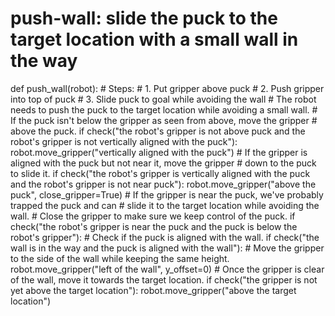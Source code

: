 # push-wall: slide the puck to the target location with a small wall in the way
def push_wall(robot):
    # Steps:
    #  1. Put gripper above puck
    #  2. Push gripper into top of puck
    #  3. Slide puck to goal while avoiding the wall
    # The robot needs to push the puck to the target location while avoiding a small wall.
    # If the puck isn't below the gripper as seen from above, move the gripper
    # above the puck.
    if check("the robot's gripper is not above puck and the robot's gripper is not vertically aligned with the puck"):
        robot.move_gripper("vertically aligned with the puck")
    # If the gripper is aligned with the puck but not near it, move the gripper
    # down to the puck to slide it.
    if check("the robot's gripper is vertically aligned with the puck and the robot's gripper is not near puck"):
        robot.move_gripper("above the puck", close_gripper=True)
    # If the gripper is near the puck, we've probably trapped the puck and can
    # slide it to the target location while avoiding the wall.
    # Close the gripper to make sure we keep control of the puck.
    if check("the robot's gripper is near the puck and the puck is below the robot's gripper"):
        # Check if the puck is aligned with the wall.
        if check("the wall is in the way and the puck is aligned with the wall"):
            # Move the gripper to the side of the wall while keeping the same height.
            robot.move_gripper("left of the wall", y_offset=0)
        # Once the gripper is clear of the wall, move it towards the target location.
        if check("the gripper is not yet above the target location"):
            robot.move_gripper("above the target location")
